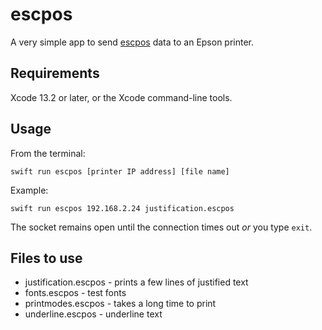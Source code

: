# escpos

A very simple app to send [escpos](https://www.epson-biz.com/modules/ref_escpos/) data to an Epson printer.

## Requirements

Xcode 13.2 or later, or the Xcode command-line tools.

## Usage

From the terminal:

    swift run escpos [printer IP address] [file name]

Example:

    swift run escpos 192.168.2.24 justification.escpos

The socket remains open until the connection times out _or_ you type `exit`.

## Files to use

* justification.escpos - prints a few lines of justified text
* fonts.escpos - test fonts
* printmodes.escpos - takes a long time to print
* underline.escpos - underline text
